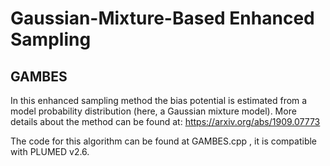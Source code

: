 # Gaussian-Mixture-Based Enhanced Sampling

## GAMBES

In this enhanced sampling method the bias potential is estimated from a model probability distribution (here, a Gaussian mixture model).
More details about the method can be found at: https://arxiv.org/abs/1909.07773  

The code for this algorithm can be found at GAMBES.cpp , it is compatible with PLUMED v2.6. 
